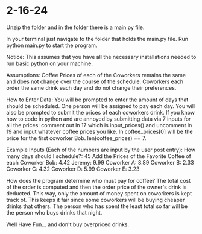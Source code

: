 # 2-16-24

Unzip the folder and in the folder there is a main.py file.

In your terminal just navigate to the folder that holds the main.py file. Run python main.py to start the program.

Notice: This assumes that you have all the necessary installations needed to run basic python on your machine.

Assumptions:
Coffee Prices of each of the Coworkers remains the same and does not change over the course of the schedule.
Coworkers each order the same drink each day and do not change their preferences.

How to Enter Data:
You will be prompted to enter the amount of days that should be scheduled. One person will be assigned to pay each day.
You will also be prompted to submit the prices of each coworkers drink.
If you know how to code in python and are annoyed by submitting data via 7 inputs for all the prices: comment out ln 17 which is input_prices() and uncomment ln 19 and input whatever coffee prices you like. In coffee_prices[0] will be the price for the first coworker Bob. len(coffee_prices) == 7.

Example Inputs (Each of the numbers are input by the user post entry):
How many days should I schedule?: 45
Add the Prices of the Favorite Coffee of each Coworker
Bob: 4.42
Jeremy: 9.99
Coworker A: 8.89
Coworker B: 2.33
Coworker C: 4.32
Coworker D: 5.99
Coworker E: 3.23

How does the program determine who must pay for coffee?
The total cost of the order is computed and then the order price of the owner's drink is deducted. This way, only the amount of money spent on coworkers is kept track of. This keeps it fair since some coworkers will be buying cheaper drinks that others.
The person who has spent the least total so far will be the person who buys drinks that night.

Well Have Fun... and don't buy overpriced drinks.
